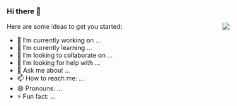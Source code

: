 ### Hi there 👋

<img align="right" src="https://github-readme-stats.vercel.app/api?username=yuntaochn&show_icons=true&icon_color=CE1D2D&text_color=718096&bg_color=ffffff&hide_title=true" />

<!-- **yuntaochn/yuntaochn** is a ✨ _special_ ✨ repository because its `README.md` (this file) appears on your GitHub profile. -->

Here are some ideas to get you started:

- 🔭 I’m currently working on ...
- 🌱 I’m currently learning ...
- 👯 I’m looking to collaborate on ...
- 🤔 I’m looking for help with ...
- 💬 Ask me about ...
- 📫 How to reach me: ...
- 😄 Pronouns: ...
- ⚡ Fun fact: ...



